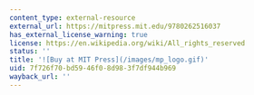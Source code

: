 ```yaml
---
content_type: external-resource
external_url: https://mitpress.mit.edu/9780262516037
has_external_license_warning: true
license: https://en.wikipedia.org/wiki/All_rights_reserved
status: ''
title: '![Buy at MIT Press](/images/mp_logo.gif)'
uid: 7f726f70-bd59-46f0-8d98-3f7df944b969
wayback_url: ''
---
```

